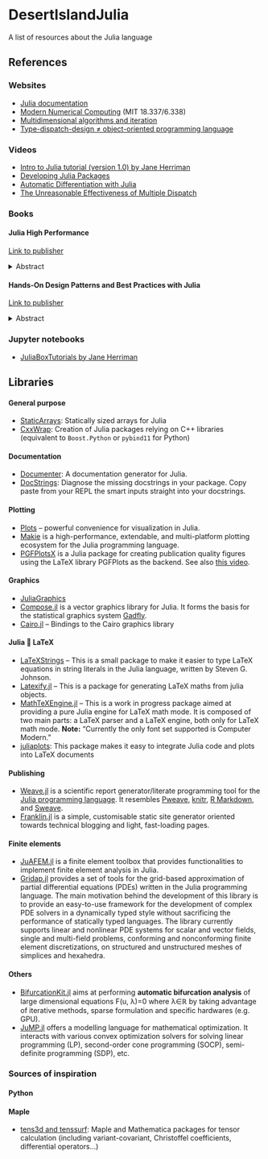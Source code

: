 # DesertIslandJulia

A list of resources about the Julia language

## References

### Websites

- [Julia documentation](https://docs.julialang.org/)
- [Modern Numerical Computing](http://courses.csail.mit.edu/18.337/2018/) (MIT 18.337/6.338)
- [Multidimensional algorithms and iteration](https://julialang.org/blog/2016/02/iteration/)
- [Type-dispatch-design ≠ object-oriented programming language](http://www.stochasticlifestyle.com/type-dispatch-design-post-object-oriented-programming-julia/)

### Videos

- [Intro to Julia tutorial (version 1.0) by Jane Herriman](https://youtu.be/8h8rQyEpiZA)
- [Developing Julia Packages](https://youtu.be/QVmU29rCjaA)
- [Automatic Differentiation with Julia](https://youtu.be/vAp6nUMrKYg)
- [The Unreasonable Effectiveness of Multiple Dispatch](https://www.youtube.com/watch?v=kc9HwsxE1OY)

### Books

#### Julia High Performance

[Link to publisher](https://juliahighperformance.com/)

<details>
<summary>Abstract</summary>

> The Julia programming language has brought an innovative new approach to
> scientific computing, promising a combination of performance and productivity
> that is not usually available in the current set of languages that is commonly
> used. In solving the two- language problem, it has seen tremendous growth both
> in academia and industry. It has been used in domains from robotics,
> astronomy, and physics, to insurance and trading. It has particular relevance
> in the area of machine learning, with increasing use for the emerging field of
> differentiable computing.

> Most new developers are attracted to the language due to its promise of high
> performance. This book shows you how and why that is possible. We talk about
> the design choices of the language's creators that allow such a
> high-performance compiler to be built. We also show you the steps that you, as
> an application developer, can take to ensure the highest possible performance
> for your code. We also tell you the ways in which your code can work with the
> compiler and runtime to fully utilize your hardware to the greatest extent
> possible.

> This book is for the beginner and intermediate Julia developer who wants to
> fully leverage Julia's promise of performance with productivity. We assume you
> are proficient with one or more programming languages and have some
> familiarity with Julia's syntax. We do not expect you to be expert Julia
> programmers yet but assume that you have written small Julia programs, or that
> you have taken an introductory course on the language.

</details>

#### Hands-On Design Patterns and Best Practices with Julia

[Link to publisher](https://www.packtpub.com/product/hands-on-design-patterns-and-best-practices-with-julia/9781838648817)

<details>
<summary>Abstract</summary>

> Design patterns are fundamental techniques for developing reusable and
> maintainable code. They provide a set of proven solutions that allow
> developers to solve problems in software development quickly. This book will
> demonstrate how to leverage design patterns with real-world applications.

> Starting with an overview of design patterns and best practices in application
> design, you'll learn about some of the most fundamental Julia features such as
> modules, data types, functions/interfaces, and metaprogramming. You'll then
> get to grips with the modern Julia design patterns for building large-scale
> applications with a focus on performance, reusability, robustness, and
> maintainability. The book also covers anti-patterns and how to avoid common
> mistakes and pitfalls in development. You'll see how traditional
> object-oriented patterns can be implemented differently and more effectively
> in Julia. Finally, you'll explore various use cases and examples, such as how
> expert Julia developers use design patterns in their open source packages.

> By the end of this Julia programming book, you'll have learned methods to
> improve software design, extensibility, and reusability, and be able to use
> design patterns efficiently to overcome common challenges in software
> development.

</details>

### Jupyter notebooks

- [JuliaBoxTutorials by Jane Herriman](https://github.com/xorJane/JuliaBoxTutorials)

## Libraries

#### General purpose

- [StaticArrays](https://github.com/JuliaArrays/StaticArrays.jl):
  Statically sized arrays for Julia
- [CxxWrap](https://youtu.be/u7IaXwKSUU0): Creation of Julia packages relying on
  C++ libraries (equivalent to `Boost.Python` or `pybind11` for Python)

#### Documentation

- [Documenter](https://github.com/JuliaDocs/Documenter.jl.git): A documentation generator for Julia.
- [DocStrings](https://github.com/miguelraz/DoctorDocstrings.jl.git): Diagnose the missing docstrings in your package. Copy paste from your REPL the smart inputs straight into your docstrings.

#### Plotting

- [Plots](http://docs.juliaplots.org/latest/) – powerful convenience for
  visualization in Julia.
- [Makie](http://makie.juliaplots.org/stable/) is a high-performance,
  extendable, and multi-platform plotting ecosystem for the Julia programming
  language.
- [PGFPlotsX](https://kristofferc.github.io/PGFPlotsX.jl/stable/) is a Julia
  package for creating publication quality figures using the LaTeX library
  PGFPlots as the backend. See also [this
  video](https://www.youtube.com/watch?v=XHJ-u7PgBs8).

#### Graphics

- [JuliaGraphics](https://github.com/JuliaGraphics)
- [Compose.jl](https://github.com/GiovineItalia/Compose.jl) is a vector graphics
  library for Julia. It forms the basis for the statistical graphics system
  [Gadfly](https://github.com/GiovineItalia/Gadfly.jl).
- [Cairo.jl](https://github.com/JuliaGraphics/Cairo.jl) – Bindings to the Cairo
  graphics library

#### Julia 💓 LaTeX

- [LaTeXStrings](https://github.com/stevengj/LaTeXStrings.jl) – This is a small
  package to make it easier to type LaTeX equations in string literals in the
  Julia language, written by Steven G. Johnson.
- [Latexify.jl](https://github.com/korsbo/Latexify.jl) – This is a package for
  generating LaTeX maths from julia objects.
- [MathTeXEngine.jl](https://github.com/Kolaru/MathTeXEngine.jl/) – This is a
  work in progress package aimed at providing a pure Julia engine for LaTeX math
  mode. It is composed of two main parts: a LaTeX parser and a LaTeX engine,
  both only for LaTeX math mode. **Note:** “Currently the only font set
  supported is Computer Modern.”
- [juliaplots](https://github.com/sisl/juliaplots.sty): This package makes it
  easy to integrate Julia code and plots into LaTeX documents

#### Publishing

- [Weave.jl](https://github.com/JunoLab/Weave.jl) is a scientific report
  generator/literate programming tool for the
  [Julia programming language](https://julialang.org/). It resembles
  [Pweave](http://mpastell.com/pweave), [knitr](https://yihui.org/knitr/),
  [R Markdown](https://rmarkdown.rstudio.com/), and
  [Sweave](https://stat.ethz.ch/R-manual/R-patched/library/utils/doc/Sweave.pdf).
- [Franklin.jl](https://franklinjl.org/) is a simple, customisable static site
  generator oriented towards technical blogging and light, fast-loading pages.

#### Finite elements

- [JuAFEM.jl](https://kristofferc.github.io/JuAFEM.jl/latest/) is a finite
  element toolbox that provides functionalities to implement finite element
  analysis in Julia.
- [Gridap.jl](https://gridap.github.io/Gridap.jl/stable/) provides a set of
  tools for the grid-based approximation of partial differential equations
  (PDEs) written in the Julia programming language. The main motivation behind
  the development of this library is to provide an easy-to-use framework for the
  development of complex PDE solvers in a dynamically typed style without
  sacrificing the performance of statically typed languages. The library
  currently supports linear and nonlinear PDE systems for scalar and vector
  fields, single and multi-field problems, conforming and nonconforming finite
  element discretizations, on structured and unstructured meshes of simplices
  and hexahedra.

#### Others

- [BifurcationKit.jl](https://github.com/rveltz/BifurcationKit.jl) aims at
  performing **automatic bifurcation analysis** of large dimensional equations
  F(u, λ)=0 where λ∈ℝ by taking advantage of iterative methods, sparse
  formulation and specific hardwares (e.g. GPU).
- [JuMP.jl](https://jump.dev/) offers a modelling language for mathematical
  optimization.  It interacts with various convex optimization solvers for
  solving linear programming (LP), second-order cone programming (SOCP),
  semi-definite programming (SDP), etc.

### Sources of inspiration

#### Python

#### Maple

- [tens3d and tenssurf](http://jean.garrigues.perso.centrale-marseille.fr/tens3d.html):
  Maple and Mathematica packages for tensor calculation (including
  variant-covariant, Christoffel coefficients, differential operators…)

<!-- Local Variables: -->
<!-- fill-column: 80 -->
<!-- End: -->

